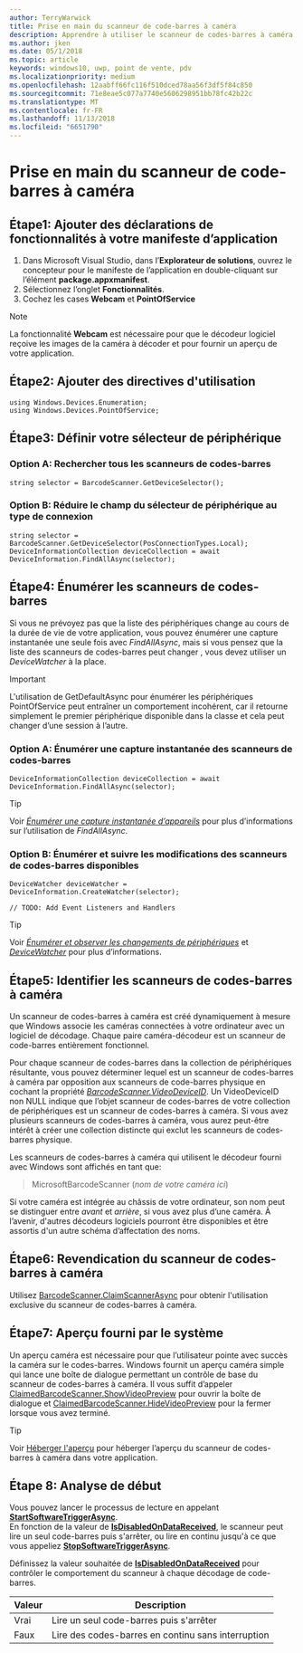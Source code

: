 ```yaml
---
author: TerryWarwick
title: Prise en main du scanneur de code-barres à caméra
description: Apprendre à utiliser le scanneur de codes-barres à caméra
ms.author: jken
ms.date: 05/1/2018
ms.topic: article
keywords: windows10, uwp, point de vente, pdv
ms.localizationpriority: medium
ms.openlocfilehash: 12aabff66fc116f510dced78aa56f3df5f84c850
ms.sourcegitcommit: 71e8eae5c077a7740e5606298951bb78fc42b22c
ms.translationtype: MT
ms.contentlocale: fr-FR
ms.lasthandoff: 11/13/2018
ms.locfileid: "6651790"
---
```

# <a name="getting-started-with-a-camera-barcode-scanner"></a>Prise en main du scanneur de code-barres à caméra
## <a name="step-1-add-capability-declarations-to-your-app-manifest"></a>Étape1: Ajouter des déclarations de fonctionnalités à votre manifeste d’application
1. Dans Microsoft Visual Studio, dans l’**Explorateur de solutions**, ouvrez le concepteur pour le manifeste de l’application en double-cliquant sur l’élément **package.appxmanifest**.
2. Sélectionnez l’onglet **Fonctionnalités**.
3. Cochez les cases **Webcam** et **PointOfService** 

>[!NOTE] 
> La fonctionnalité **Webcam** est nécessaire pour que le décodeur logiciel reçoive les images de la caméra à décoder et pour fournir un aperçu de votre application.

## <a name="step-2-add-using-directives"></a>Étape2: Ajouter des directives d'utilisation

```Csharp
using Windows.Devices.Enumeration;
using Windows.Devices.PointOfService;
```
## <a name="step-3-define-your-device-selector"></a>Étape3: Définir votre sélecteur de périphérique

### **<a name="option-a-find-all-barcode-scanners"></a>Option A: Rechercher tous les scanneurs de codes-barres**

```Csharp
string selector = BarcodeScanner.GetDeviceSelector();       
```

### **<a name="option-b-scoping-device-selector-to-connection-type"></a>Option B: Réduire le champ du sélecteur de périphérique au type de connexion**

```Csharp
string selector = BarcodeScanner.GetDeviceSelector(PosConnectionTypes.Local);
DeviceInformationCollection deviceCollection = await DeviceInformation.FindAllAsync(selector);
```

## <a name="step-4-enumerate-barcode-scanners"></a>Étape4: Énumérer les scanneurs de codes-barres
Si vous ne prévoyez pas que la liste des périphériques change au cours de la durée de vie de votre application, vous pouvez énumérer une capture instantanée une seule fois avec *FindAllAsync*, mais si vous pensez que la liste des scanneurs de codes-barres peut changer , vous devez utiliser un *DeviceWatcher* à la place.  

> [!Important] 
> L'utilisation de GetDefaultAsync pour énumérer les périphériques PointOfService peut entraîner un comportement incohérent, car il retourne simplement le premier périphérique disponible dans la classe et cela peut changer d’une session à l’autre.

### **<a name="option-a-enumerate-a-snapshot-of-barcode-scanners"></a>Option A: Énumérer une capture instantanée des scanneurs de codes-barres**
```Csharp
DeviceInformationCollection deviceCollection = await DeviceInformation.FindAllAsync(selector);
```

> [!TIP]
> Voir [*Énumérer une capture instantanée d’appareils*](https://docs.microsoft.com/windows/uwp/devices-sensors/enumerate-devices#enumerate-a-snapshot-of-devices) pour plus d’informations sur l’utilisation de *FindAllAsync*.

### **<a name="option-b-enumerate-and-watch-for-changes-in-available-barcode-scanners"></a>Option B: Énumérer et suivre les modifications des scanneurs de codes-barres disponibles**
```Csharp
DeviceWatcher deviceWatcher = DeviceInformation.CreateWatcher(selector);

// TODO: Add Event Listeners and Handlers
```
> [!TIP]
> Voir [*Énumérer et observer les changements de périphériques*](https://docs.microsoft.com/windows/uwp/devices-sensors/enumerate-devices#enumerate-and-watch-devices) et [*DeviceWatcher*](https://docs.microsoft.com/uwp/api/Windows.Devices.Enumeration.DeviceWatcher) pour plus d’informations.

## <a name="step-5-identify-camera-barcode-scanners"></a>Étape5: Identifier les scanneurs de codes-barres à caméra
Un scanneur de codes-barres à caméra est créé dynamiquement à mesure que Windows associe les caméras connectées à votre ordinateur avec un logiciel de décodage.  Chaque paire caméra-décodeur est un scanneur de code-barres entièrement fonctionnel.

Pour chaque scanneur de codes-barres dans la collection de périphériques résultante, vous pouvez déterminer lequel est un scanneur de codes-barres à caméra par opposition aux scanneurs de code-barres physique en cochant la propriété [*BarcodeScanner.VideoDeviceID*](https://docs.microsoft.com/uwp/api/windows.devices.pointofservice.barcodescanner.videodeviceid#Windows_Devices_PointOfService_BarcodeScanner_VideoDeviceId).  Un VideoDeviceID non NULL indique que l’objet scanneur de codes-barres de votre collection de périphériques est un scanneur de codes-barres à caméra.  Si vous avez plusieurs scanneurs de codes-barres à caméra, vous aurez peut-être intérêt à créer une collection distincte qui exclut les scanneurs de codes-barres physique. 

Les scanneurs de codes-barres à caméra qui utilisent le décodeur fourni avec Windows sont affichés en tant que: 

> MicrosoftBarcodeScanner (*nom de votre caméra ici*)

Si votre caméra est intégrée au châssis de votre ordinateur, son nom peut se distinguer entre *avant* et *arrière*, si vous avez plus d’une caméra.  À l’avenir, d'autres décodeurs logiciels pourront être disponibles et être assortis d'un autre schéma d’affectation des noms.

## <a name="step-6-claim-the-camera-barcode-scanner"></a>Étape6: Revendication du scanneur de codes-barres à caméra 
Utilisez [BarcodeScanner.ClaimScannerAsync](https://docs.microsoft.com/uwp/api/windows.devices.pointofservice.barcodescanner.claimscannerasync#Windows_Devices_PointOfService_BarcodeScanner_ClaimScannerAsync) pour obtenir l'utilisation exclusive du scanneur de codes-barres à caméra.

## <a name="step-7-system-provided-preview"></a>Étape7: Aperçu fourni par le système
Un aperçu caméra est nécessaire pour que l’utilisateur pointe avec succès la caméra sur le codes-barres.  Windows fournit un aperçu caméra simple qui lance une boîte de dialogue permettant un contrôle de base du scanneur de codes-barres à caméra.  Il vous suffit d’appeler [ClaimedBarcodeScanner.ShowVideoPreview](https://docs.microsoft.com/uwp/api/windows.devices.pointofservice.claimedbarcodescanner.showvideopreviewasync) pour ouvrir la boîte de dialogue et [ClaimedBarcodeScanner.HideVideoPreview](https://docs.microsoft.com/uwp/api/windows.devices.pointofservice.claimedbarcodescanner.hidevideopreview) pour la fermer lorsque vous avez terminé.

> [!TIP]
> Voir [Héberger l'aperçu](pos-camerabarcode-hosting-preview.md) pour héberger l’aperçu du scanneur de codes-barres à caméra dans votre application.

## <a name="step-8-initiate-scan"></a>Étape 8: Analyse de début 
Vous pouvez lancer le processus de lecture en appelant [**StartSoftwareTriggerAsync**](https://docs.microsoft.com/uwp/api/windows.devices.pointofservice.claimedbarcodescanner.startsoftwaretriggerasync#Windows_Devices_PointOfService_ClaimedBarcodeScanner_StartSoftwareTriggerAsync).  
En fonction de la valeur de [**IsDisabledOnDataReceived**](https://docs.microsoft.com/uwp/api/windows.devices.pointofservice.claimedbarcodescanner.isdisabledondatareceived#Windows_Devices_PointOfService_ClaimedBarcodeScanner_IsDisabledOnDataReceived), le scanneur peut lire un seul code-barres puis s'arrêter, ou lire en continu jusqu'à ce que vous appeliez [**StopSoftwareTriggerAsync**](https://docs.microsoft.com/uwp/api/windows.devices.pointofservice.claimedbarcodescanner.stopsoftwaretriggerasync#Windows_Devices_PointOfService_ClaimedBarcodeScanner_StopSoftwareTriggerAsync).

Définissez la valeur souhaitée de [**IsDisabledOnDataReceived**](https://docs.microsoft.com/uwp/api/windows.devices.pointofservice.claimedbarcodescanner.isdisabledondatareceived#Windows_Devices_PointOfService_ClaimedBarcodeScanner_IsDisabledOnDataReceived) pour contrôler le comportement du scanneur à chaque décodage de code-barres.

| Valeur | Description |
| ----- | ----------- |
| Vrai   | Lire un seul code-barres puis s'arrêter |
| Faux  | Lire des codes-barres en continu sans interruption |